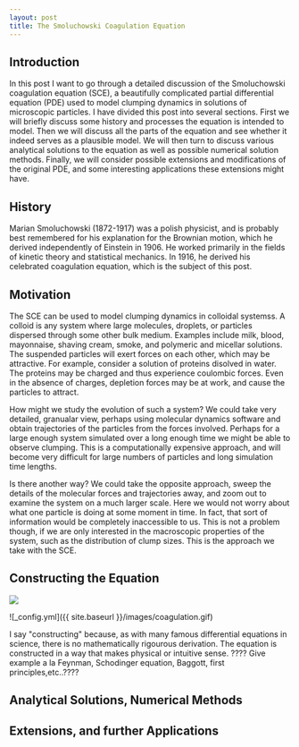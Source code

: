 ```yaml
---
layout: post
title: The Smoluchowski Coagulation Equation
---
```

## Introduction

  In this post I want to go through a detailed discussion of the Smoluchowski coagulation equation (SCE), a beautifully complicated partial differential equation (PDE) used to model clumping dynamics in solutions of microscopic particles. I have divided this post into several sections. First we will briefly discuss some history and processes the equation is intended to model. Then we will discuss all the parts of the equation and see whether it indeed serves as a plausible model. We will then turn to discuss various analytical solutions to the equation as well as possible numerical solution methods. Finally, we will consider possible extensions and modifications of the original PDE, and some interesting applications these extensions might have.

## History

  Marian Smoluchowski (1872-1917) was a polish physicist, and is probably best remembered for his explanation for the Brownian motion, which he derived independently of Einstein in 1906. He worked primarily in the fields of kinetic theory and statistical mechanics. In 1916, he derived his celebrated coagulation equation, which is the subject of this post.

## Motivation

  The SCE can be used to model clumping dynamics in colloidal systemss. A colloid is any system where large molecules, droplets, or particles dispersed through some other bulk medium. Examples include milk, blood, mayonnaise, shaving cream, smoke, and polymeric and micellar solutions. The suspended particles will exert forces on each other, which may be attractive. For example, consider a solution of proteins disolved in water. The proteins may be charged and thus experience coulombic forces. Even in the absence of charges, depletion forces may be at work, and cause the particles to attract. 
  
  How might we study the evolution of such a system? We could take very detailed, granualar view, perhaps using molecular dynamics software and obtain trajectories of the particles from the forces involved. Perhaps for a large enough system simulated over a long enough time we might be able to observe clumping. This is a computationally expensive approach, and will become very difficult for large numbers of particles and long simulation time lengths.
  
  Is there another way? We could take the opposite approach, sweep the details of the molecular forces and trajectories away, and zoom out to examine the system on a much larger scale. Here we would not worry about what one particle is doing at some moment in time. In fact, that sort of information would be completely inaccessible to us. This is not a problem though, if we are only interested in the macroscopic properties of the system, such as the distribution of clump sizes. This is the approach we take with the SCE.

## Constructing the Equation

<img src="https://render.githubusercontent.com/render/math?math=\frac{\partial n(x_i,t)}{\partial t}= \frac{1}{2} \sum_{j=0}^{i-1}K(x_i-x_j,x_j)n(x_i-x_j,t)n(x_j,t) - \sum_{j=1}^{\infty}K(x_i,x_j)n(x_i,t)n(x_j,t)">

![_config.yml]({{ site.baseurl }}/images/coagulation.gif)

I say "constructing" because, as with many famous differential equations in science, there is no mathematically rigourous derivation. The equation is constructed in a way that makes physical or intuitive sense. ???? Give example a la Feynman, Schodinger equation, Baggott, first principles,etc..????


## Analytical Solutions, Numerical Methods
## Extensions, and further Applications
  


